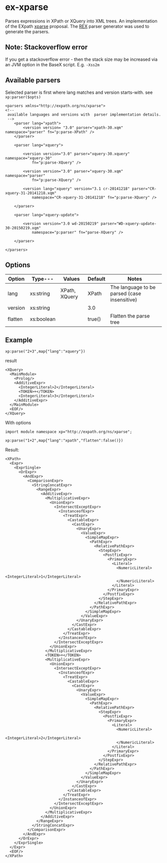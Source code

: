 # ex-xparse
Parses expressions in XPath  or XQuery into XML trees. 
An implementation of the EXpath [xparse](https://lists.w3.org/Archives/Public/public-expath/2015Feb/att-0003/xparse.html) proposal.
The [REX](http://www.bottlecaps.de/rex/) parser generator was used to generate the parsers.

## Note: Stackoverflow error
If you get a stackoverflow error - then the stack size may be increased via an JVM option in the BaseX script. E.g. `-Xss2m`

## Available parsers
Selected parser is first where lang matches and version starts-with. see `xp:parser($opts)`
````
<parsers xmlns="http://expath.org/ns/xparse">
<!-- 
 available languages and versions with  parser implementation details.
 -->
    <parser lang="xpath">
        <version version= "3.0" parser="xpath-30.xqm" namespace="parser" fn="p:parse-XPath" />
    </parser>
    
    <parser lang="xquery">

        <version version="3.0" parser="xquery-30.xquery" namespace="xquery-30"
            fn="p:parse-XQuery" />
            
        <version version="3.0" parser="xquery-30.xqm" namespace="parser"
            fn="p:parse-XQuery" />
            
        <version lang="xquery" version="3.1 cr-20141218" parser="CR-xquery-31-20141218.xqm"
            namespace="CR-xquery-31-20141218" fn="p:parse-XQuery" />
            
    </parser>
    
    <parser lang="xquery-update">
    
        <version version="3.0 wd-20150219" parser="WD-xquery-update-30-20150219.xqm"
            namespace="p:parser" fn="parse-XQuery" />
            
    </parser>

</parsers>
````
## Options

| Option | Type---  | Values      |Default  |Notes                                            |
|--------|----------|-------------|---------|-------------------------------------------------|
|lang    |xs:string |XPath, XQuery|XPath    |The language to be parsed (case insensitive)     |
|version |xs:string          |             |3.0      |                                        |
|flatten |xs:boolean|             |true()   |Flatten the parse tree                           |
 
## Example
````
xp:parse("2+3",map{"lang":"xquery"}) 
````
result
````
<XQuery>
  <MainModule>
    <Prolog/>
    <AdditiveExpr>
      <IntegerLiteral>2</IntegerLiteral>
      <TOKEN>+</TOKEN>
      <IntegerLiteral>3</IntegerLiteral>
    </AdditiveExpr>
  </MainModule>
  <EOF/>
</XQuery>
````
With options
````
import module namespace xp="http://expath.org/ns/xparse";

xp:parse("1+2",map{"lang":"xpath","flatten":false()})
````

Result:
````
<XPath>
  <Expr>
    <ExprSingle>
      <OrExpr>
        <AndExpr>
          <ComparisonExpr>
            <StringConcatExpr>
              <RangeExpr>
                <AdditiveExpr>
                  <MultiplicativeExpr>
                    <UnionExpr>
                      <IntersectExceptExpr>
                        <InstanceofExpr>
                          <TreatExpr>
                            <CastableExpr>
                              <CastExpr>
                                <UnaryExpr>
                                  <ValueExpr>
                                    <SimpleMapExpr>
                                      <PathExpr>
                                        <RelativePathExpr>
                                          <StepExpr>
                                            <PostfixExpr>
                                              <PrimaryExpr>
                                                <Literal>
                                                  <NumericLiteral>
                                                    <IntegerLiteral>1</IntegerLiteral>
                                                  </NumericLiteral>
                                                </Literal>
                                              </PrimaryExpr>
                                            </PostfixExpr>
                                          </StepExpr>
                                        </RelativePathExpr>
                                      </PathExpr>
                                    </SimpleMapExpr>
                                  </ValueExpr>
                                </UnaryExpr>
                              </CastExpr>
                            </CastableExpr>
                          </TreatExpr>
                        </InstanceofExpr>
                      </IntersectExceptExpr>
                    </UnionExpr>
                  </MultiplicativeExpr>
                  <TOKEN>+</TOKEN>
                  <MultiplicativeExpr>
                    <UnionExpr>
                      <IntersectExceptExpr>
                        <InstanceofExpr>
                          <TreatExpr>
                            <CastableExpr>
                              <CastExpr>
                                <UnaryExpr>
                                  <ValueExpr>
                                    <SimpleMapExpr>
                                      <PathExpr>
                                        <RelativePathExpr>
                                          <StepExpr>
                                            <PostfixExpr>
                                              <PrimaryExpr>
                                                <Literal>
                                                  <NumericLiteral>
                                                    <IntegerLiteral>2</IntegerLiteral>
                                                  </NumericLiteral>
                                                </Literal>
                                              </PrimaryExpr>
                                            </PostfixExpr>
                                          </StepExpr>
                                        </RelativePathExpr>
                                      </PathExpr>
                                    </SimpleMapExpr>
                                  </ValueExpr>
                                </UnaryExpr>
                              </CastExpr>
                            </CastableExpr>
                          </TreatExpr>
                        </InstanceofExpr>
                      </IntersectExceptExpr>
                    </UnionExpr>
                  </MultiplicativeExpr>
                </AdditiveExpr>
              </RangeExpr>
            </StringConcatExpr>
          </ComparisonExpr>
        </AndExpr>
      </OrExpr>
    </ExprSingle>
  </Expr>
  <EOF/>
</XPath>
````

